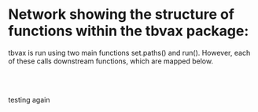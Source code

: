 # Network showing the structure of functions within the tbvax package:

tbvax is run using two main functions set.paths() and run(). However, each of these calls downstream functions, which are mapped below.

&nbsp;
<br />
&nbsp;
<br />

testing again



